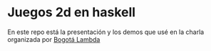 # Juegos 2d en haskell

En este repo está la presentación y los demos que usé en la charla organizada por [Bogotá Lambda](https://www.meetup.com/Bogota-Lambda/events/241607857/)

